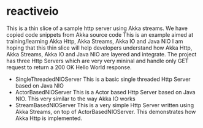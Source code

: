 # reactiveio

This is a thin slice of a sample http server using Akka streams. We have copied code snippets from Akka source code
This is an example aimed at training/learning Akka Http, Akka Streams, Akka IO and Java NIO
I am hoping that this thin slice will help developers understand how Akka Http, Akka Streams, Akka IO and Java NIO are layered and integrate.
The project has three Http Servers which are very very mininal and handle only GET request to return a 200 OK Hello World response.
* SingleThreadedNIOServer
  This is a basic single threaded Http Server based on Java NIO
* ActorBasedNIOServer
  This is a Actor based Http Server based on Java NIO. This very similar to the way Akka IO works
* StreamBasedNIOServer
  This is a very simple Http Server written using Akka Streams, on top of ActorBasedNIOServer. This demonstrates how Akka Http is implemented.
  
  
  
